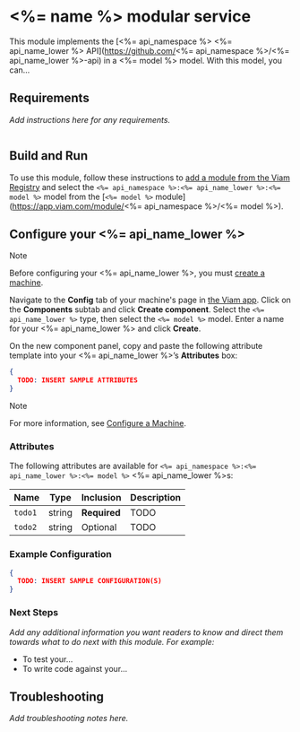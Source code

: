# <%= name %> modular service

This module implements the [<%= api_namespace %> <%= api_name_lower %> API](https://github.com/<%= api_namespace %>/<%= api_name_lower %>-api) in a <%= model %> model.
With this model, you can...

## Requirements

_Add instructions here for any requirements._

``` bash
```

## Build and Run

To use this module, follow these instructions to [add a module from the Viam Registry](https://docs.viam.com/registry/configure/#add-a-modular-resource-from-the-viam-registry) and select the `<%= api_namespace %>:<%= api_name_lower %>:<%= model %>` model from the [`<%= model %>` module](https://app.viam.com/module/<%= api_namespace %>/<%= model %>).

## Configure your <%= api_name_lower %>

> [!NOTE]  
> Before configuring your <%= api_name_lower %>, you must [create a machine](https://docs.viam.com/manage/fleet/machines/#add-a-new-machine).

Navigate to the **Config** tab of your machine's page in [the Viam app](https://app.viam.com/).
Click on the **Components** subtab and click **Create component**.
Select the `<%= api_name_lower %>` type, then select the `<%= model %>` model. 
Enter a name for your <%= api_name_lower %> and click **Create**.

On the new component panel, copy and paste the following attribute template into your <%= api_name_lower %>’s **Attributes** box:

```json
{
  TODO: INSERT SAMPLE ATTRIBUTES
}
```

> [!NOTE]  
> For more information, see [Configure a Machine](https://docs.viam.com/manage/configuration/).

### Attributes

The following attributes are available for `<%= api_namespace %>:<%= api_name_lower %>:<%= model %>` <%= api_name_lower %>s:

| Name | Type | Inclusion | Description |
| ---- | ---- | --------- | ----------- |
| `todo1` | string | **Required** |  TODO |
| `todo2` | string | Optional |  TODO |

### Example Configuration

```json
{
  TODO: INSERT SAMPLE CONFIGURATION(S)
}
```

### Next Steps

_Add any additional information you want readers to know and direct them towards what to do next with this module._
_For example:_ 

- To test your...
- To write code against your...

## Troubleshooting

_Add troubleshooting notes here._
